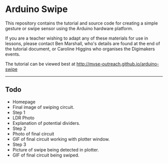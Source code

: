Arduino Swipe
================================

This repository contains the tutorial and source code for creating a simple
gesture or swipe sensor using the Arduino hardware platform.

If you are a teacher wishing to adapt any of these materials for use in
lessons, please contact Ben Marshall, who's details are found at the end of the
tutorial document, or Caroline Higgins who organises the Digimakers events.

The tutorial can be viewed best at http://mvse-outreach.github.io/arduino-swipe

---

## Todo

- Homepage
 - Final image of swiping circuit.
- Step 1
 - LDR Photo
 - Explanation of potential dividers.
- Step 2
 - Photo of final circuit
 - GIF of final circuit working with plotter window.
- Step 3
 - Picture of swipe being detected in plotter.
 - GIF of final circuit being swiped.
